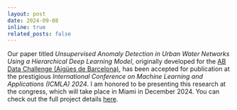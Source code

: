 ```yaml
---
layout: post
date: 2024-09-08
inline: true
related_posts: false
---
```


Our paper titled *Unsupervised Anomaly Detection in Urban Water Networks Using a Hierarchical Deep Learning Model*, originally developed for the [AB Data Challenge (Aigües de Barcelona)](https://www.abdatachallenge.cat/en/home-en/), has been accepted for publication at the prestigious *International Conference on Machine Learning and Applications (ICMLA) 2024*. I am honored to be presenting this research at the congress, which will take place in Miami in December 2024. You can check out the full project details [here](https://davidperezcarrasco.github.io/projects/anomaly_detection/).
